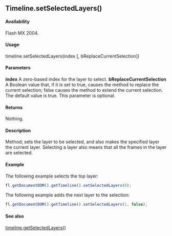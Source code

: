 ## Timeline.setSelectedLayers()

#### Availability

Flash MX 2004.

#### Usage

timeline.setSelectedLayers(index [, bReplaceCurrentSelection])

#### Parameters

**index** A zero-based index for the layer to select.
**bReplaceCurrentSelection** A Boolean value that, if it is set to true, causes the method to replace the current selection; false causes the method to extend the current selection. The default value is true. This parameter is optional.

#### Returns

Nothing.

#### Description

Method; sets the layer to be selected, and also makes the specified layer the current layer. Selecting a layer also means that all the frames in the layer are selected.

#### Example

The following example selects the top layer:

```javascript
fl.getDocumentDOM().getTimeline().setSelectedLayers(0);
```

The following example adds the next layer to the selection:

```javascript
fl.getDocumentDOM().getTimeline().setSelectedLayers(1, false);
```

#### See also

[timeline.getSelectedLayers()](../Timeline_object/timeli26.md)
